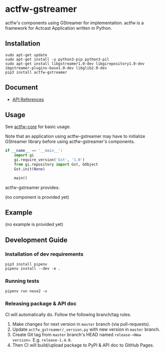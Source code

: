 # actfw-gstreamer

actfw's components using GStreamer for implementation.
actfw is a framework for Actcast Application written in Python.

## Installation

```console
sudo apt-get update
sudo apt-get install -y python3-pip python3-pil 
sudo apt-get install libgstreamer1.0-dev libgirepository1.0-dev ibgstreamer-plugins-base1.0-dev libglib2.0-dev
pip3 install actfw-gstreamer
```

## Document

- [API References](https://idein.github.io/actfw-gstreamer/latest/)

## Usage

See [actfw-core](https://github.com/Idein/actfw-core) for basic usage.

Note that an application using actfw-gstreamer may have to initialize GStreamer library before using actfw-gstreamer's components.

```python
if __name__ == '__main__':
    import gi
    gi.require_version('Gst', '1.0')
    from gi.repository import Gst, GObject
    Gst.init(None)

    main()
```

actfw-gstreamer provides:

(no component is provided yet)

## Example

(no example is provided yet)

## Development Guide

### Installation of dev requirements

```console
pip3 install pipenv
pipenv install --dev -e .
```

### Running tests

```console
pipenv run nose2 -v
```

### Releasing package & API doc

CI will automatically do.
Follow the following branch/tag rules.

1. Make changes for next version in `master` branch (via pull-requests).
2. Update `actfw_gstreamer/_version.py` with new version in `master` branch.
3. Create Git tag from `master` branch's HEAD named `release-<New version>`. E.g. `release-1.4.0`.
4. Then CI will build/upload package to PyPI & API doc to GitHub Pages.
